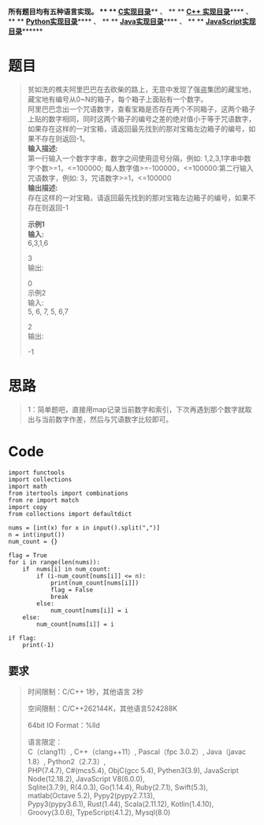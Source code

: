 **所有题目均有五种语言实现。 ** **
**[C实现目录](https://renjie.blog.csdn.net/article/details/129190260
"C实现目录")****** 、 ** ** **[C++
实现目录](https://blog.csdn.net/misayaaaaa/category_12036814.html "C++
实现目录")****** 、 ** **
**[Python实现目录](https://blog.csdn.net/misayaaaaa/category_12111005.html
"Python实现目录")****** 、 ** **
**[Java实现目录](https://blog.csdn.net/misayaaaaa/category_12111006.html
"Java实现目录")****** 、 ** **
**[JavaScript实现目录](https://blog.csdn.net/misayaaaaa/category_12199270.html
"JavaScript实现目录")********

# 题目

> 贫如洗的樵夫阿里巴巴在去砍柴的路上，无意中发现了强盗集团的藏宝地，藏宝地有编号从0~N的箱子，每个箱子上面贴有一个数字。  
>  阿里巴巴念出一个咒语数字，查看宝箱是否存在两个不同箱子，这两个箱子上贴的数字相同，同时这两个箱子的编号之差的绝对值小于等于咒语数字，  
>  如果存在这样的一对宝箱，请返回最先找到的那对宝箱左边箱子的编号，如果不存在则返回-1。  
>  **输入描述:**  
>  第一行输入一个数字字串，数字之间使用逗号分隔，例如: 1,2,3,1字串中数字个数>=1，<=100000;
> 每人数字值>=-100000，<=100000:第二行输入咒语数字，例如: 3，咒语数字>=1，<=100000  
>  **输出描述:**  
>  存在这样的一对宝箱，请返回最先找到的那对宝箱左边箱子的编号，如果不存在则返回-1
>
> **示例1  
>  输入:**  
>  6,3,1,6
>
> 3  
>  输出:
>
> 0  
>  示例2  
>  输入:  
>  5, 6, 7, 5, 6,7
>
> 2  
>  输出:
>
> -1

# 思路

> 1：简单题吧，直接用map记录当前数字和索引，下次再遇到那个数字就取出与当前数字作差，然后与咒语数字比较即可。

# Code

    
    
    import functools
    import collections
    import math
    from itertools import combinations
    from re import match
    import copy 
    from collections import defaultdict
    
    nums = [int(x) for x in input().split(",")]
    n = int(input())
    num_count = {}
     
    flag = True
    for i in range(len(nums)):
        if  nums[i] in num_count:
            if (i-num_count[nums[i]] <= n):
                print(num_count[nums[i]])
                flag = False
                break
            else:
                num_count[nums[i]] = i
        else:
            num_count[nums[i]] = i
    
    if flag:
        print(-1)
    

## 要求

> 时间限制：C/C++ 1秒，其他语言 2秒
>
> 空间限制：C/C++262144K，其他语言524288K
>
> 64bit IO Format：%lld
>
> 语言限定：  
>  C（clang11）, C++（clang++11）, Pascal（fpc 3.0.2）, Java（javac 1.8）,
> Python2（2.7.3）,  
>  PHP(7.4.7), C#(mcs5.4), ObjC(gcc 5.4), Pythen3(3.9), JavaScript
> Node(12.18.2), JavaScript V8(6.0.0),  
>  Sqlite(3.7.9), R(4.0.3), Go(1.14.4), Ruby(2.7.1), Swift(5.3), matlab(Octave
> 5.2), Pypy2(pypy2.7.13),  
>  Pypy3(pypy3.6.1), Rust(1.44), Scala(2.11.12), Kotlin(1.4.10),
> Groovy(3.0.6), TypeScript(4.1.2), Mysql(8.0)

